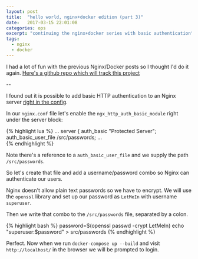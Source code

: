 ```yaml
---
layout: post
title:  "hello world, nginx+docker edition (part 3)"
date:   2017-03-15 22:01:08
categories: ops
excerpt: "continuing the nginx+docker series with basic authentication"
tags:
  - nginx
  - docker
---
```


I had a lot of fun with the previous Nginx/Docker posts so I thought I'd do it again.  [Here's a github repo which will track this project](https://github.com/lombardo-chcg/nginx-docker)

--

I found out it is possible to add basic HTTP authentication to an Nginx server [right in the config](http://nginx.org/en/docs/http/ngx_http_auth_basic_module.html).

In our `nginx.conf` file let's enable the `ngx_http_auth_basic_module` right under the server block:

{% highlight lua %}
...
  server {
    auth_basic "Protected Server";
    auth_basic_user_file /src/passwords;
...  
{% endhighlight %}

Note there's a reference to a `auth_basic_user_file` and we supply the path `/src/passwords`.

So let's create that file and add a username/password combo so Nginx can authenticate our users.

Nginx doesn't allow plain text passwords so we have to encrypt.  We will use the `openssl` library and set up our password as `LetMeIn` with username `superuser`.

Then we write that combo to the `/src/passwords` file, separated by a colon.

{% highlight bash %}
password=$(openssl passwd -crypt LetMeIn)
echo "superuser:$password" > src/passwords
{% endhighlight %}

Perfect.  Now when we run `docker-compose up --build` and visit `http://localhost/` in the browser we will be prompted to login.
